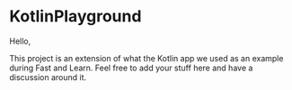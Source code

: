# KotlinPlayground

Hello,

This project is an extension of what the Kotlin app we used as an example during Fast and Learn. Feel free to add your stuff here and have a discussion around it.
